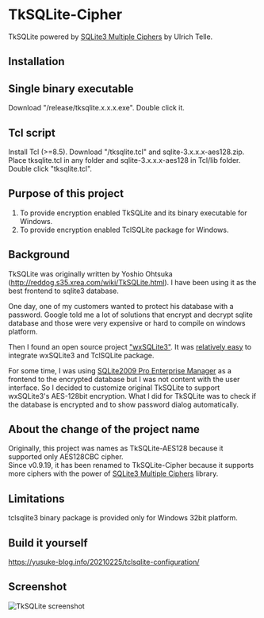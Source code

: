 TkSQLite-Cipher
===============

TkSQLite powered by [SQLite3 Multiple Ciphers](https://github.com/utelle/SQLite3MultipleCiphers) by Ulrich Telle.

Installation
---------------------------------------
## Single binary executable
Download "/release/tksqlite.x.x.x.exe".
Double click it.

## Tcl script
Install Tcl (>=8.5).
Download "/tksqlite.tcl" and sqlite-3.x.x.x-aes128.zip.
Place tksqlite.tcl in any folder and sqlite-3.x.x.x-aes128 in Tcl/lib folder.
Double click "tksqlite.tcl".

Purpose of this project
-----------------------
1. To provide encryption enabled TkSQLite and its binary executable for Windows.
2. To provide encryption enabled TclSQLite package for Windows.

Background
----------
TkSQLite was originally written by Yoshio Ohtsuka (http://reddog.s35.xrea.com/wiki/TkSQLite.html).
I have been using it as the best frontend to sqlite3 database.

One day, one of my customers wanted to protect his database with a password.
Google told me a lot of solutions that encrypt and decrypt sqlite database
and those were very expensive or hard to compile on windows platform.

Then I found an open source project ["wxSQLite3"](https://github.com/utelle/wxsqlite3).
It was [relatively easy](http://yusuke-blog.info/20150115/tclsqlite-configuration/ "Tcl SQLite build configuration") 
to integrate wxSQLite3 and TclSQLite package.

For some time, I was using [SQLite2009 Pro Enterprise Manager](http://osenxpsuite.net/?xp=3 "SQLite2009 Pro Enterprise Manager") 
as a frontend to the encrypted database but I was not content with the user interface.
So I decided to customize original TkSQLite to support wxSQLite3's AES-128bit encryption.
What I did for TkSQLite was to check if the database is encrypted and to show password dialog automatically.

About the change of the project name
-----------
Originally, this project was names as TkSQLite-AES128 because it supported only AES128CBC cipher.  
Since v0.9.19, it has been renamed to TkSQLite-Cipher because it supports more ciphers with the power of [SQLite3 Multiple Ciphers](https://github.com/utelle/SQLite3MultipleCiphers) library.

Limitations
-----------
tclsqlite3 binary package is provided only for Windows 32bit platform.

Build it yourself
-----------
https://yusuke-blog.info/20210225/tclsqlite-configuration/

Screenshot
----------
![TkSQLite screenshot](https://raw.github.com/yyamasak/TkSQLite-AES128/master/img/TkSQLite-aes128-Screenshot.png "TkSQLite-aes128 screenshot")
